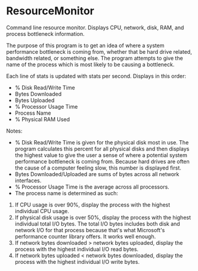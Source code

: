 # ResourceMonitor
Command line resource monitor. Displays CPU, network, disk, RAM, and process bottleneck information.

The purpose of this program is to get an idea of where a system performance bottleneck is coming from, whether that be hard drive related, bandwidth related, or something else. The program attempts to give the name of the process which is most likely to be causing a bottleneck. 


Each line of stats is updated with stats per second. Displays in this order:

* % Disk Read/Write Time
* Bytes Downloaded
* Bytes Uploaded
* % Processor Usage Time
* Process Name
* % Physical RAM Used

Notes:

* % Disk Read/Write Time is given for the physical disk most in use. The program calculates this percent for all physical disks and then displays the highest value to give the user a sense of where a potential system performance bottleneck is coming from. Because hard drives are often the cause of a computer feeling slow, this number is displayed first. 
* Bytes Downloaded/Uploaded are sums of bytes across all network interfaces.
* % Processor Usage Time is the average across all processors.
* The process name is determined as such:

1. If CPU usage is over 90%, display the process with the highest individual CPU usage.
2. If physical disk usage is over 50%, display the process with the highest individual total I/O bytes. The total I/O bytes includes both disk and network I/O for that process because that's what Microsoft's performance counter library offers. It works well enough.
3. If network bytes downloaded > network bytes uploaded, display the process with the highest individual I/O read bytes. 
4. If network bytes uploaded < network bytes downloaded, display the process with the highest individual I/O write bytes. 
